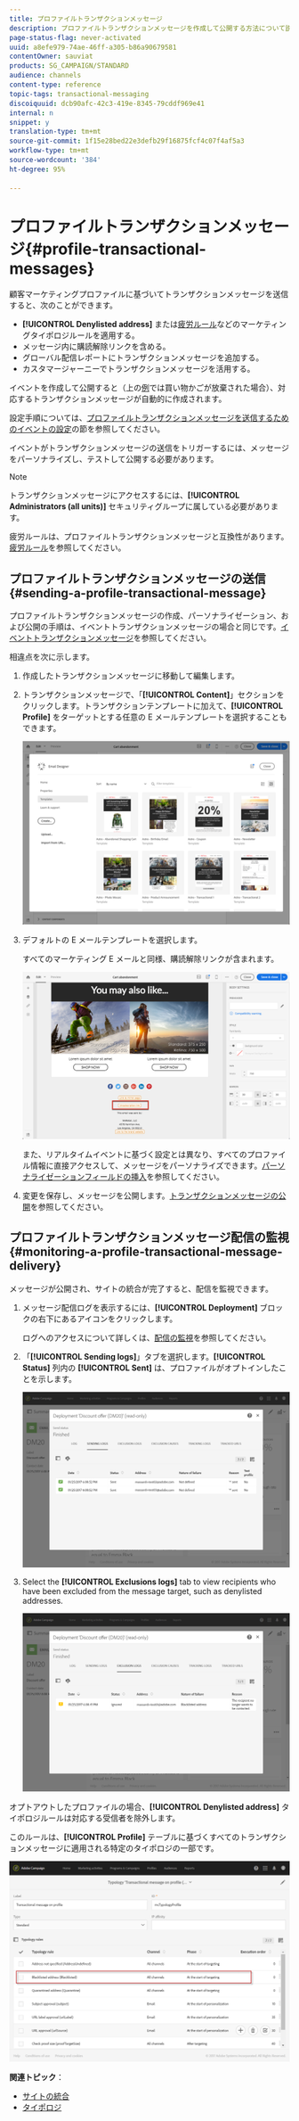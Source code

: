 ```yaml
---
title: プロファイルトランザクションメッセージ
description: プロファイルトランザクションメッセージを作成して公開する方法について説明します。
page-status-flag: never-activated
uuid: a8efe979-74ae-46ff-a305-b86a90679581
contentOwner: sauviat
products: SG_CAMPAIGN/STANDARD
audience: channels
content-type: reference
topic-tags: transactional-messaging
discoiquuid: dcb90afc-42c3-419e-8345-79cddf969e41
internal: n
snippet: y
translation-type: tm+mt
source-git-commit: 1f15e28bed22e3defb29f16875fcf4c07f4af5a3
workflow-type: tm+mt
source-wordcount: '384'
ht-degree: 95%

---
```



# プロファイルトランザクションメッセージ{#profile-transactional-messages}

顧客マーケティングプロファイルに基づいてトランザクションメッセージを送信すると、次のことができます。

* **[!UICONTROL Denylisted address]** または[疲労ルール](../../sending/using/fatigue-rules.md)などのマーケティングタイポロジルールを適用する。
* メッセージ内に購読解除リンクを含める。
* グローバル配信レポートにトランザクションメッセージを追加する。
* カスタマージャーニーでトランザクションメッセージを活用する。

イベントを作成して公開すると（上の[例](../../channels/using/getting-started-with-transactional-msg.md#transactional-messaging-operating-principle)では買い物かごが放棄された場合）、対応するトランザクションメッセージが自動的に作成されます。

設定手順については、[プロファイルトランザクションメッセージを送信するためのイベントの設定](../../administration/using/configuring-transactional-messaging.md#use-case--configuring-an-event-to-send-a-transactional-message)の節を参照してください。

イベントがトランザクションメッセージの送信をトリガーするには、メッセージをパーソナライズし、テストして公開する必要があります。

>[!NOTE]
>
>トランザクションメッセージにアクセスするには、**[!UICONTROL Administrators (all units)]** セキュリティグループに属している必要があります。
>
>疲労ルールは、プロファイルトランザクションメッセージと互換性があります。[疲労ルール](../../sending/using/fatigue-rules.md)を参照してください。

## プロファイルトランザクションメッセージの送信 {#sending-a-profile-transactional-message}

プロファイルトランザクションメッセージの作成、パーソナライゼーション、および公開の手順は、イベントトランザクションメッセージの場合と同じです。[イベントトランザクションメッセージ](../../channels/using/event-transactional-messages.md)を参照してください。

相違点を次に示します。

1. 作成したトランザクションメッセージに移動して編集します。
1. トランザクションメッセージで、「**[!UICONTROL Content]**」セクションをクリックします。トランザクションテンプレートに加えて、**[!UICONTROL Profile]** をターゲットとする任意の E メールテンプレートを選択することもできます。

   ![](assets/message-center_marketing_templates.png)

1. デフォルトの E メールテンプレートを選択します。

   すべてのマーケティング E メールと同様、購読解除リンクが含まれます。

   ![](assets/message-center_marketing_perso_unsubscription.png)

   また、リアルタイムイベントに基づく設定とは異なり、すべてのプロファイル情報に直接アクセスして、メッセージをパーソナライズできます。[パーソナライゼーションフィールドの挿入](../../designing/using/personalization.md#inserting-a-personalization-field)を参照してください。

1. 変更を保存し、メッセージを公開します。[トランザクションメッセージの公開](../../channels/using/event-transactional-messages.md#publishing-a-transactional-message)を参照してください。

## プロファイルトランザクションメッセージ配信の監視 {#monitoring-a-profile-transactional-message-delivery}

メッセージが公開され、サイトの統合が完了すると、配信を監視できます。

1. メッセージ配信ログを表示するには、**[!UICONTROL Deployment]** ブロックの右下にあるアイコンをクリックします。

   ログへのアクセスについて詳しくは、[配信の監視](../../sending/using/monitoring-a-delivery.md)を参照してください。

1. 「**[!UICONTROL Sending logs]**」タブを選択します。**[!UICONTROL Status]** 列内の **[!UICONTROL Sent]** は、プロファイルがオプトインしたことを示します。

   ![](assets/message-center_marketing_sending_logs.png)

1. Select the **[!UICONTROL Exclusions logs]** tab to view recipients who have been excluded from the message target, such as denylisted addresses.

   ![](assets/message-center_marketing_exclusion_logs.png)

オプトアウトしたプロファイルの場合、**[!UICONTROL Denylisted address]** タイポロジルールは対応する受信者を除外します。

このルールは、**[!UICONTROL Profile]** テーブルに基づくすべてのトランザクションメッセージに適用される特定のタイポロジの一部です。

![](assets/message-center_marketing_typology.png)

**関連トピック**：

* [サイトの統合](../../administration/using/configuring-transactional-messaging.md#integrating-the-triggering-of-the-event-in-a-website)
* [タイポロジ](../../sending/using/about-typology-rules.md)

